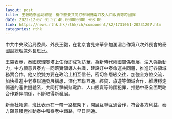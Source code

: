 ```yaml
---
layout: post
title: 王毅晤泰國副總理　稱中泰要共同打擊網賭電詐及人口販賣等跨國罪
date: 2023-12-07 01:52:40.000000000 +08:00
link: https://news.rthk.hk/rthk/ch/component/k2/1731061-20231207.htm
categories: rthk
---
```


中共中央政治局委員、外長王毅，在北京會見來華參加瀾湄合作第八次外長會的泰國副總理兼外長班比。

王毅表示，泰國總理賽塔上任後即成功訪華，為新時代兩國關係發展，注入強勁動力，中方願意與泰方一同落實領導人共識，建設好中泰命運共同體，推進好各領域務實合作。他又說雙方要在政治上相互信任，密切各層級交往，加強全方位交流，加快推進中老泰聯通發展構想，深化互聯互通、經貿、旅遊等領域合作，維護穩定暢通的產供鏈體系，共同打擊網賭電詐、人口販賣等跨國犯罪，推動中泰全面戰略合作夥伴關係，不斷取得新發展。

新華社報道，班比表示在一帶一路框架下，開展互聯互通合作，符合各方利益，泰方願意積極推動泰中和泰老中鐵路，早日開通。
